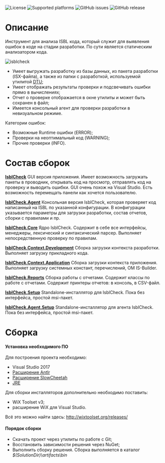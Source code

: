 ![License](https://img.shields.io/github/license/mashape/apistatus.svg)
![Supported platforms](https://img.shields.io/badge/platform-win--32%20%7C%20win--64-green.svg)
![GitHub issues](https://img.shields.io/github/issues/DirectumCompany/IsblCheck.svg)
![GitHub release](https://img.shields.io/github/release/DirectumCompany/IsblCheck.svg)

# Описание

Инструмент для анализа ISBL кода, который служит для выявления ошибок в коде на стадии разработки. По сути является статическим анализатором кода.

![isblcheck](https://user-images.githubusercontent.com/34789335/34760471-637a5ae4-f5f9-11e7-9dbd-2c61cebeba84.png)

* Умеет выгружать разработку из базы данных, из пакета разработки (ISX-файла), а также из папки с разработкой, используемой утилитой [DTU](https://github.com/DirectumCompany/DevelopmentTransferUtility);
* Умеет отображать результаты проверки и подсвечивать ошибки прямо в вычислениях;
* Отчет о проверке отображается в окне утилиты и может быть сохранен в файл;
* Имеется консольный агент для проверки разработки в невизуальном режиме.

Категории ошибок:

* Возможные Runtime ошибки (ERROR);
* Проверки на неоптимальный код (WARNING);
* Прочие проверки (INFO).

# Состав сборок

[**IsblCheck**](https://github.com/DirectumCompany/IsblCheck/tree/master/src/IsblCheck)
GUI версия приложения. Имеет возможность загружать пакеты в проводник, открывать код на просмотр, отправлять код на проверку и выводить ошибки. GUI очень похож на Visual Studio. Есть возможность перемещать панели как хочется пользователю.

[**IsblCheck.Agent**](https://github.com/DirectumCompany/IsblCheck/tree/master/src/IsblCheck.Agent)
Консольная версия IsblCheck, которая проверяет код написанный на ISBL по указанной конфигурации. В конфигурации указывается параметры для загрузки разработки, состав отчетов, сборки с правилами и пр.

[**IsblCheck.Core**](https://github.com/DirectumCompany/IsblCheck/tree/master/src/IsblCheck.Core)
Ядро IsblCheck. Содержит в себе все интерфейсы, менеджеры, лексический и синтаксический парсер. Выполняет непосредственную проверку по правилам.

[**IsblCheck.Context.Development**](https://github.com/DirectumCompany/IsblCheck/tree/master/src/IsblCheck.Context.Development)
Сборка загрузки контекста разработки. Выполняет загрузку прикладного кода.

[**IsblCheck.Context.Application**](https://github.com/DirectumCompany/IsblCheck/tree/master/src/IsblCheck.Context.Application)
Сборка загрузки контекста приложения. Выполняет загрузку системных констант, перечислений, ОМ IS-Builder.

[**IsblCheck.Reports**](https://github.com/DirectumCompany/IsblCheck/tree/master/src/IsblCheck.Reports)
Сборка работы с отчетами. Содержит классы по работе с отчетами. Содержит принтеры отчетов: в консоль, в CSV-файл.

[**IsblCheck.Setup**](https://github.com/DirectumCompany/IsblCheck/tree/master/installer/IsblCheck.Setup)
Standalone-инсталлятор для IsblCheck. Пока без интерфейса, простой msi-пакет.

[**IsblCheck.Agent.Setup**](https://github.com/DirectumCompany/IsblCheck/tree/master/installer/IsblCheck.Agent.Setup)
Standalone-инсталлятор для агента IsblCheck. Пока без интерфейса, простой msi-пакет.

# Сборка

#### Установка необходимого ПО

Для построения проекта необходимо:
* Visual Studio 2017
* [Расширение Antlr](https://visualstudiogallery.msdn.microsoft.com/25b991db-befd-441b-b23b-bb5f8d07ee9f)
* [Расширение SlowCheetah](https://github.com/Microsoft/slow-cheetah)
* [JRE](http://www.oracle.com/technetwork/java/javase/downloads/index.html)

Для сборки инсталляторов дополнительно необходимо поставить:
* WiX Toolset v3;
* расширение WiX для Visual Studio.

Всё это можно найти здесь: http://wixtoolset.org/releases/

#### Порядок сборки

* Скачать проект через утилиты по работе с Git;
* Восстановить зависимости решения через NuGet;
* Выполнить сборку решения. Сборка выполняется в каталог _$(SolutionDir)\artifacts\bin_
